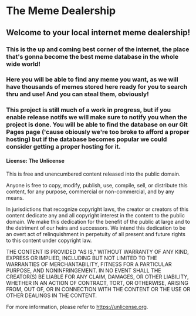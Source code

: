 # The Meme Dealership

## Welcome to your local internet meme dealership!
### This is the up and coming best corner of the internet, the place that's gonna become the best meme database in the whole wide world!
### Here you will be able to find any meme you want, as we will have thousands of memes stored here ready for you to search thru and use! And you can steal them, obviously!
### This project is still much of a work in progress, but if you enable release notifs we will make sure to notify you when the project is done. You will be able to find the database on our Git Pages page ('cause obiously we're too broke to afford a proper hosting) but if the database becomes popular we could consider getting a proper hosting for it.

#### License: The Unlicense
This is free and unencumbered content released into the public domain.

Anyone is free to copy, modify, publish, use, compile, sell, or
distribute this content, for any purpose, commercial or non-commercial, and by any
means.

In jurisdictions that recognize copyright laws, the creator or creators
of this content dedicate any and all copyright interest in the
content to the public domain. We make this dedication for the benefit
of the public at large and to the detriment of our heirs and
successors. We intend this dedication to be an overt act of
relinquishment in perpetuity of all present and future rights to this
content under copyright law.

THE CONTENT IS PROVIDED "AS IS," WITHOUT WARRANTY OF ANY KIND,
EXPRESS OR IMPLIED, INCLUDING BUT NOT LIMITED TO THE WARRANTIES OF
MERCHANTABILITY, FITNESS FOR A PARTICULAR PURPOSE, AND NONINFRINGEMENT.
IN NO EVENT SHALL THE CREATOR(S) BE LIABLE FOR ANY CLAIM, DAMAGES, OR
OTHER LIABILITY, WHETHER IN AN ACTION OF CONTRACT, TORT, OR OTHERWISE,
ARISING FROM, OUT OF, OR IN CONNECTION WITH THE CONTENT OR THE USE OR
OTHER DEALINGS IN THE CONTENT.

For more information, please refer to <https://unlicense.org>.
